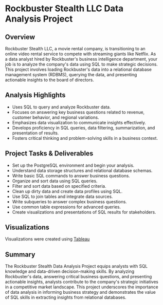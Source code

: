 # Rockbuster Stealth LLC Data Analysis Project

## Overview
Rockbuster Stealth LLC, a movie rental company, is transitioning to an online video rental service to compete with streaming giants like Netflix. As a data analyst hired by Rockbuster's business intelligence department, your job is to analyze the company's data using SQL to make strategic decisions. This project involves loading Rockbuster's data into a relational database management system (RDBMS), querying the data, and presenting actionable insights to the board of directors.

## Analysis Highlights
* Uses SQL to query and analyze Rockbuster data.
* Focuses on answering key business questions related to revenue, customer behavior, and regional variations.
* Emphasizes data visualization to communicate insights effectively.
* Develops proficiency in SQL queries, data filtering, summarization, and presentation of results.
* Fosters critical thinking and problem-solving skills in a business context.

## Project Tasks & Deliverables
* Set up the PostgreSQL environment and begin your analysis.
* Understand data storage structures and relational database schemas.
* Write basic SQL commands to answer business questions.
* Organize and sort data using SQL queries.
* Filter and sort data based on specified criteria.
* Clean up dirty data and create data profiles using SQL.
* Use SQL to join tables and integrate data sources.
* Write subqueries to answer complex business questions.
* Use common table expressions for advanced queries.
* Create visualizations and presentations of SQL results for stakeholders.

## Visualizations
Visualizations were created using [Tableau](https://public.tableau.com/app/profile/sarah.tischer/viz/3_10_Presenting_SQL_Results/RockbusterStealthLLC)

## Summary
The Rockbuster Stealth Data Analysis Project equips analysts with SQL knowledge and data-driven decision-making skills. By analyzing Rockbuster's data, answering critical business questions, and presenting actionable insights, analysts contribute to the company's strategic initiatives in a competitive market landscape. This project underscores the importance of data analysis in informing business strategy and demonstrates the value of SQL skills in extracting insights from relational databases.
